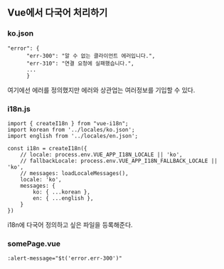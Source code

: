 ## Vue에서 다국어 처리하기

### ko.json
```
"error": {
      "err-300": "알 수 없는 클라이언트 에러입니다.",
      "err-310": "연결 요청에 실패했습니다.",
      ...
      }

```

여기에선 에러를 정의했지만 에러와 상관업는 여러정보를 기입할 수 있다. 

### i18n.js
```
import { createI18n } from "vue-i18n";
import korean from '../locales/ko.json';
import english from '../locales/en.json';

const i18n = createI18n({
    // locale: process.env.VUE_APP_I18N_LOCALE || 'ko',
    // fallbackLocale: process.env.VUE_APP_I18N_FALLBACK_LOCALE || 'ko',
    // messages: loadLocaleMessages(),
    locale: 'ko',
    messages: {
        ko: { ...korean },
        en: { ...english },
    }
})
```
i18n에 다국어 정의하고 싶은 파일을 등록해준다.



### somePage.vue
```
:alert-message="$t('error.err-300')"
```
